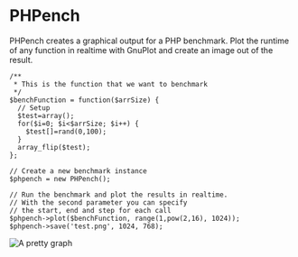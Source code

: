 # PHPench

PHPench creates a graphical output for a PHP benchmark.
Plot the runtime of any function in realtime with GnuPlot and create an image
out of the result.

    /**
     * This is the function that we want to benchmark
     */
    $benchFunction = function($arrSize) {
      // Setup
      $test=array();
      for($i=0; $i<$arrSize; $i++) {
        $test[]=rand(0,100);
      }
      array_flip($test);
    };

    // Create a new benchmark instance
    $phpench = new PHPench();

    // Run the benchmark and plot the results in realtime.
    // With the second parameter you can specify
    // the start, end and step for each call
    $phpench->plot($benchFunction, range(1,pow(2,16), 1024));
    $phpench->save('test.png', 1024, 768);

![A pretty graph](https://github.com/mre/PHPench/blob/master/test.png)

